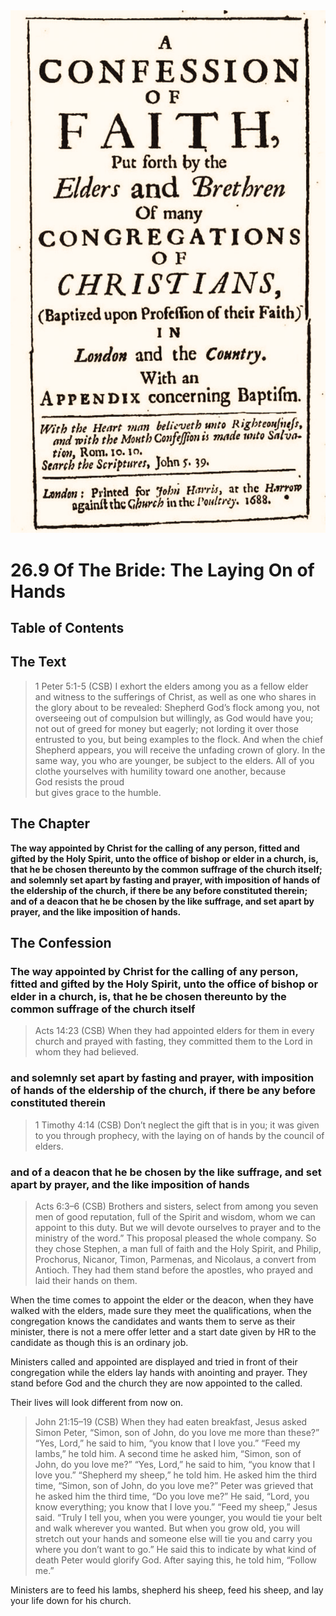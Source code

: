 <img class="intro-right" src="art-1689.png">

# 26.9 Of The Bride: The Laying On of Hands

## Table of Contents

<!-- toc -->

## The Text

>1 Peter 5:1-5 (CSB) I exhort the elders among you as a fellow elder and witness to the sufferings of Christ, as well as one who shares in the glory about to be revealed: Shepherd God’s flock among you, not overseeing out of compulsion but willingly, as God would have you; not out of greed for money but eagerly; not lording it over those entrusted to you, but being examples to the flock. And when the chief Shepherd appears, you will receive the unfading crown of glory. In the same way, you who are younger, be subject to the elders. All of you clothe yourselves with humility toward one another, because  
>God resists the proud  
>but gives grace to the humble.

## The Chapter

**The way appointed by Christ for the calling of any person, fitted and gifted by the Holy Spirit, unto the office of bishop or elder in a church, is, that he be chosen thereunto by the common suffrage of the church itself; and solemnly set apart by fasting and prayer, with imposition of hands of the eldership of the church, if there be any before constituted therein; and of a deacon that he be chosen by the like suffrage, and set apart by prayer, and the like imposition of hands.**

## The Confession

### The way appointed by Christ for the calling of any person, fitted and gifted by the Holy Spirit, unto the office of bishop or elder in a church, is, that he be chosen thereunto by the common suffrage of the church itself

>Acts 14:23 (CSB) When they had appointed elders for them in every church and prayed with fasting, they committed them to the Lord in whom they had believed.

### and solemnly set apart by fasting and prayer, with imposition of hands of the eldership of the church, if there be any before constituted therein

>1 Timothy 4:14 (CSB) Don’t neglect the gift that is in you; it was given to you through prophecy, with the laying on of hands by the council of elders.

### and of a deacon that he be chosen by the like suffrage, and set apart by prayer, and the like imposition of hands

>Acts 6:3–6 (CSB) Brothers and sisters, select from among you seven men of good reputation, full of the Spirit and wisdom, whom we can appoint to this duty. But we will devote ourselves to prayer and to the ministry of the word.” This proposal pleased the whole company. So they chose Stephen, a man full of faith and the Holy Spirit, and Philip, Prochorus, Nicanor, Timon, Parmenas, and Nicolaus, a convert from Antioch. They had them stand before the apostles, who prayed and laid their hands on them.

When the time comes to appoint the elder or the deacon, when they have walked with the elders, made sure they meet the qualifications, when the congregation knows the candidates and wants them to serve as their minister, there is not a mere offer letter and a start date given by HR to the candidate as though this is an ordinary job.

Ministers called and appointed are displayed and tried in front of their congregation while the elders lay hands with anointing and prayer. They stand before God and the church they are now appointed to the called.

Their lives will look different from now on.

>John 21:15–19 (CSB) When they had eaten breakfast, Jesus asked Simon Peter, “Simon, son of John, do you love me more than these?” “Yes, Lord,” he said to him, “you know that I love you.” “Feed my lambs,” he told him. A second time he asked him, “Simon, son of John, do you love me?” “Yes, Lord,” he said to him, “you know that I love you.” “Shepherd my sheep,” he told him. He asked him the third time, “Simon, son of John, do you love me?” Peter was grieved that he asked him the third time, “Do you love me?” He said, “Lord, you know everything; you know that I love you.” “Feed my sheep,” Jesus said. “Truly I tell you, when you were younger, you would tie your belt and walk wherever you wanted. But when you grow old, you will stretch out your hands and someone else will tie you and carry you where you don’t want to go.” He said this to indicate by what kind of death Peter would glorify God. After saying this, he told him, “Follow me.”

Ministers are to feed his lambs, shepherd his sheep, feed his sheep, and lay your life down for his church.

